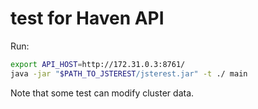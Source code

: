 # test for Haven API #

Run:


```sh
export API_HOST=http://172.31.0.3:8761/ 
java -jar "$PATH_TO_JSTEREST/jsterest.jar" -t ./ main
```

Note that some test can modify cluster data. 